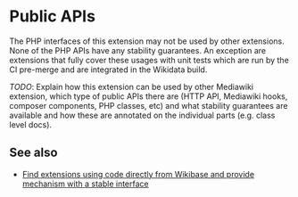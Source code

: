 # Public APIs

The PHP interfaces of this extension may not be used by other extensions. None of the PHP APIs have any stability guarantees. An exception are extensions that fully cover these usages with unit tests which are run by the CI pre-merge and are integrated in the Wikidata build.

*TODO*: Explain how this extension can be used by other Mediawiki extension, which type of public APIs there are (HTTP API, Mediawiki hooks, composer components, PHP classes, etc) and what stability guarantees are available and how these are annotated on the individual parts (e.g. class level docs).

See also
--------

-   [Find extensions using code directly from Wikibase and provide mechanism with a stable interface](https://phabricator.wikimedia.org/T103070)
